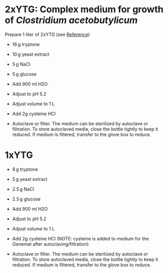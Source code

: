 # 2xYTG: Complex medium for growth of *Clostridium acetobutylicum*

Prepare 1 liter of 2xYTG (see [Reference](https://sharebiology.com/2x-yt-medium/))

-   16 g tryptone

-   10 g yeast extract

-   5 g NaCl

-   5 g glucose
   
-   Add 900 ml H2O

-   Adjust to pH 5.2

-   Adjust volume to 1 L

- Add 2g cysteine HCl

-   Autoclave or filter. The medium can be sterilized by autoclave or filtration. To store autoclaved media, close the bottle tightly to keep it reduced. If medium is filtered, transfer to the glove box to reduce.

# 1xYTG 

-   8 g tryptone

-   5 g yeast extract

-   2.5 g NaCl

-   2.5 g glucose
   
-   Add 900 ml H2O

-   Adjust to pH 5.2

-   Adjust volume to 1 L

-   Add 2g cysteine HCl (NOTE: cysteine is added to medium for the Genemat after autoclaving/filtration)

-   Autoclave or filter. The medium can be sterilized by autoclave or filtration. To store autoclaved media, close the bottle tightly to keep it reduced. If medium is filtered, transfer to the glove box to reduce.
